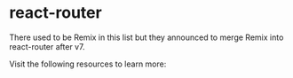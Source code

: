 # react-router

There used to be Remix in this list but they announced to merge Remix into react-router after v7.

Visit the following resources to learn more: